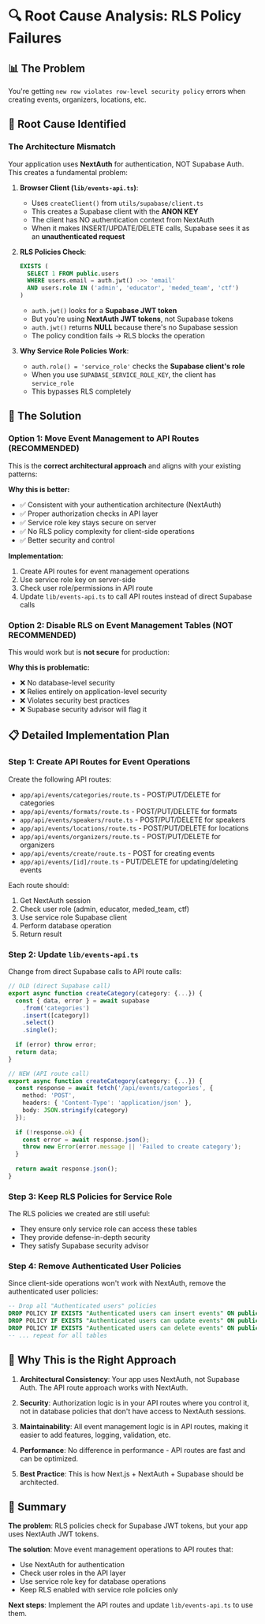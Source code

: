 # 🔍 Root Cause Analysis: RLS Policy Failures

## 📊 The Problem

You're getting `new row violates row-level security policy` errors when creating events, organizers, locations, etc.

## 🎯 Root Cause Identified

### **The Architecture Mismatch**

Your application uses **NextAuth** for authentication, NOT Supabase Auth. This creates a fundamental problem:

1. **Browser Client (`lib/events-api.ts`)**:
   - Uses `createClient()` from `utils/supabase/client.ts`
   - This creates a Supabase client with the **ANON KEY**
   - The client has NO authentication context from NextAuth
   - When it makes INSERT/UPDATE/DELETE calls, Supabase sees it as an **unauthenticated request**

2. **RLS Policies Check**:
   ```sql
   EXISTS (
     SELECT 1 FROM public.users
     WHERE users.email = auth.jwt() ->> 'email'
     AND users.role IN ('admin', 'educator', 'meded_team', 'ctf')
   )
   ```
   - `auth.jwt()` looks for a **Supabase JWT token**
   - But you're using **NextAuth JWT tokens**, not Supabase tokens
   - `auth.jwt()` returns **NULL** because there's no Supabase session
   - The policy condition fails → RLS blocks the operation

3. **Why Service Role Policies Work**:
   - `auth.role() = 'service_role'` checks the **Supabase client's role**
   - When you use `SUPABASE_SERVICE_ROLE_KEY`, the client has `service_role`
   - This bypasses RLS completely

## 🔧 The Solution

### **Option 1: Move Event Management to API Routes (RECOMMENDED)**

This is the **correct architectural approach** and aligns with your existing patterns:

**Why this is better:**
- ✅ Consistent with your authentication architecture (NextAuth)
- ✅ Proper authorization checks in API layer
- ✅ Service role key stays secure on server
- ✅ No RLS policy complexity for client-side operations
- ✅ Better security and control

**Implementation:**
1. Create API routes for event management operations
2. Use service role key on server-side
3. Check user role/permissions in API route
4. Update `lib/events-api.ts` to call API routes instead of direct Supabase calls

### **Option 2: Disable RLS on Event Management Tables (NOT RECOMMENDED)**

This would work but is **not secure** for production:

**Why this is problematic:**
- ❌ No database-level security
- ❌ Relies entirely on application-level security
- ❌ Violates security best practices
- ❌ Supabase security advisor will flag it

## 📋 Detailed Implementation Plan

### **Step 1: Create API Routes for Event Operations**

Create the following API routes:
- `app/api/events/categories/route.ts` - POST/PUT/DELETE for categories
- `app/api/events/formats/route.ts` - POST/PUT/DELETE for formats
- `app/api/events/speakers/route.ts` - POST/PUT/DELETE for speakers
- `app/api/events/locations/route.ts` - POST/PUT/DELETE for locations
- `app/api/events/organizers/route.ts` - POST/PUT/DELETE for organizers
- `app/api/events/create/route.ts` - POST for creating events
- `app/api/events/[id]/route.ts` - PUT/DELETE for updating/deleting events

Each route should:
1. Get NextAuth session
2. Check user role (admin, educator, meded_team, ctf)
3. Use service role Supabase client
4. Perform database operation
5. Return result

### **Step 2: Update `lib/events-api.ts`**

Change from direct Supabase calls to API route calls:

```typescript
// OLD (direct Supabase call)
export async function createCategory(category: {...}) {
  const { data, error } = await supabase
    .from('categories')
    .insert([category])
    .select()
    .single();
  
  if (error) throw error;
  return data;
}

// NEW (API route call)
export async function createCategory(category: {...}) {
  const response = await fetch('/api/events/categories', {
    method: 'POST',
    headers: { 'Content-Type': 'application/json' },
    body: JSON.stringify(category)
  });
  
  if (!response.ok) {
    const error = await response.json();
    throw new Error(error.message || 'Failed to create category');
  }
  
  return await response.json();
}
```

### **Step 3: Keep RLS Policies for Service Role**

The RLS policies we created are still useful:
- They ensure only service role can access these tables
- They provide defense-in-depth security
- They satisfy Supabase security advisor

### **Step 4: Remove Authenticated User Policies**

Since client-side operations won't work with NextAuth, remove the authenticated user policies:

```sql
-- Drop all "Authenticated users" policies
DROP POLICY IF EXISTS "Authenticated users can insert events" ON public.events;
DROP POLICY IF EXISTS "Authenticated users can update events" ON public.events;
DROP POLICY IF EXISTS "Authenticated users can delete events" ON public.events;
-- ... repeat for all tables
```

## 🎯 Why This is the Right Approach

1. **Architectural Consistency**: Your app uses NextAuth, not Supabase Auth. The API route approach works with NextAuth.

2. **Security**: Authorization logic is in your API routes where you control it, not in database policies that don't have access to NextAuth sessions.

3. **Maintainability**: All event management logic is in API routes, making it easier to add features, logging, validation, etc.

4. **Performance**: No difference in performance - API routes are fast and can be optimized.

5. **Best Practice**: This is how Next.js + NextAuth + Supabase should be architected.

## 📝 Summary

**The problem**: RLS policies check for Supabase JWT tokens, but your app uses NextAuth JWT tokens.

**The solution**: Move event management operations to API routes that:
- Use NextAuth for authentication
- Check user roles in the API layer
- Use service role key for database operations
- Keep RLS enabled with service role policies only

**Next steps**: Implement the API routes and update `lib/events-api.ts` to use them.





